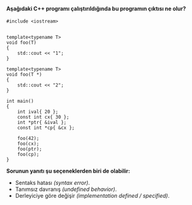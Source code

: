 #### Aşağıdaki C++ programı çalıştırıldığında bu programın çıktısı ne olur?

```
#include <iostream>


template<typename T>
void foo(T)
{
	std::cout << "1";
}

template<typename T>
void foo(T *)
{
	std::cout << "2";
}

int main()
{
	int ival{ 20 };
	const int cx{ 30 };
	int *ptr{ &ival };
	const int *cp{ &cx };

	foo(42);
	foo(cx);
	foo(ptr);
	foo(cp);
}
```

__Sorunun yanıtı şu seçeneklerden biri de olabilir:__

+ Sentaks hatası _(syntax error)_.
+ Tanımsız davranış _(undefined behavior)_.
+ Derleyiciye göre değişir _(implementation defined / specified)_.
